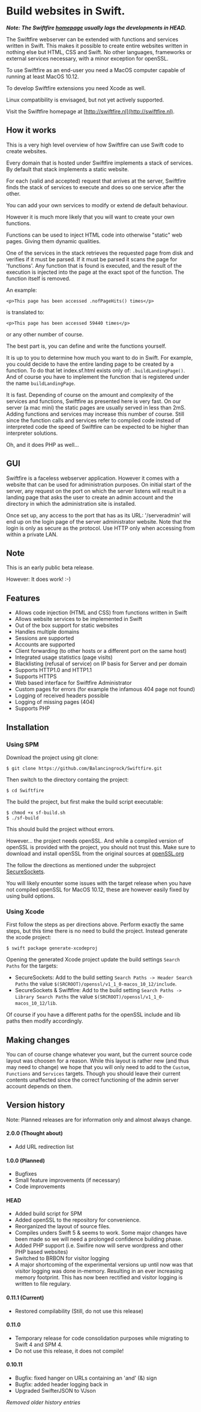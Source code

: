 # Build websites in Swift.

___Note: The Swiftfire [homepage](http://swiftfire.nl) usually lags the developments in HEAD.___

The Swiftfire webserver can be extended with functions and services written in Swift. This makes it possible to create entire websites written in nothing else but HTML, CSS and Swift. No other languages, frameworks or external services necessary, with a minor exception for openSSL.

To use Swiftfire as an end-user you need a MacOS computer capable of running at least MacOS 10.12.

To develop Swiftfire extensions you need Xcode as well.

Linux compatibility is envisaged, but not yet actively supported.

Visit the Swiftfire homepage at [http://swiftfire.nl](http://swiftfire.nl).

## How it works

This is a very high level overview of how Swiftfire can use Swift code to create websites.

Every domain that is hosted under Swiftfire implements a stack of services. By default that stack implements a static website.

For each (valid and accepted) request that arrives at the server, Swiftfire finds the stack of services to execute and does so one service after the other.

You can add your own services to modify or extend de default behaviour.

However it is much more likely that you will want to create your own functions.

Functions can be used to inject HTML code into otherwise "static" web pages. Giving them dynamic qualities.

One of the services in the stack retrieves the requested page from disk and verifies if it must be parsed. If it must be parsed it scans the page for 'functions'. Any function that is found is executed, and the result of the execution is injected into the page at the exact spot of the function. The function itself is removed.

An example:

    <p>This page has been accessed .nofPageHits() times</p>

is translated to:

    <p>This page has been accessed 59440 times</p>

or any other number of course.

The best part is, you can define and write the functions yourself.

It is up to you to determine how much you want to do in Swift. For example, you could decide to have the entire landing page to be created by a function. To do that let index.sf.html exists only of: `.buildLandingPage()`. And of course you have to implement the function that is registered under the name `buildLandingPage`.

It is fast. Depending of course on the amount and complexity of the services and functions, Swiftfire as presented here is very fast. On our server (a mac mini) the static pages are usually served in less than 2mS. Adding functions and services may increase this number of course. Still since the function calls and services refer to compiled code instead of interpreted code the speed of Swiftfire can be expected to be higher than interpreter solutions.

Oh, and it does PHP as well...

## GUI

Swiftfire is a faceless webserver application. However it comes with a website that can be used for administration purposes. On initial start of the server, any request on the port on which the server listens will result in a landing page that asks the user to create an admin account and the directory in which the administration site is installed.

Once set up, any access to the port that has as its URL: '/serveradmin' will end up on the login page of the server administrator website. Note that the login is only as secure as the protocol. Use HTTP only when accessing from within a private LAN.
  
## Note

This is an early public beta release. 

However: It does work! :-)

## Features

- Allows code injection (HTML and CSS) from functions written in Swift
- Allows website services to be implemented in Swift 
- Out of the box support for static websites
- Handles multiple domains
- Sessions are supported
- Accounts are supported
- Client forwarding (to other hosts or a different port on the same host)
- Integrated usage statistics (page visits)
- Blacklisting (refusal of service) on IP basis for Server and per domain
- Supports HTTP1.0 and HTTP1.1
- Supports HTTPS
- Web based interface for Swiftfire Administrator
- Custom pages for errors (for example the infamous 404 page not found)
- Logging of received headers possible
- Logging of missing pages (404)
- Supports PHP

## Installation

### Using SPM

Download the project using git clone:

    $ git clone https://github.com/Balancingrock/Swiftfire.git

Then switch to the directory containg the project:

    $ cd Swiftfire

The build the project, but first make the build script executable:

    $ chmod +x sf-build.sh
    $ ./sf-build

This should build the project without errors.

However... the project needs openSSL. And while a compiled version of openSSL is provided with the project, you should not trust this. Make sure to download and install openSSL from the original sources at [openSSL.org](https://openssl.org)

The follow the directions as mentioned under the subproject [SecureSockets](https:github.com/balancingrock/SecureSockets).

You will likely enounter some issues with the target release when you have not compiled openSSL for MacOS 10.12, these are however easily fixed by using build options.

### Using Xcode

First follow the steps as per directions above. Perform exactly the same steps, but this time there is no need to build the project. Instead generate the xcode project:

    $ swift package generate-xcodeproj

Opening the generated Xcode project update the build settings `Search Paths` for the targets:
- SecureSockets: Add to the build setting `Search Paths -> Header Search Paths` the value `$(SRCROOT)/openssl/v1_1_0-macos_10_12/include`.
- SecureSockets & Swiftfire: Add to the build setting `Search Paths -> Library Search Paths` the value `$(SRCROOT)/openssl/v1_1_0-macos_10_12/lib`.

Of course if you have a different paths for the openSSL include and lib paths then modify accordingly.

## Making changes

You can of course change whatever you want, but the current source code layout was choosen for a reason. While this layout is rather new (and thus may need to change) we hope that you will only need to add to the `Custom`, `Functions` and `Services` targets. Though you should leave their current contents unaffected since the correct functioning of the admin server account depends on them.

## Version history

Note: Planned releases are for information only and almost always change.

#### 2.0.0 (Thought about)

- Add URL redirection list

#### 1.0.0 (Planned)

- Bugfixes
- Small feature improvements (if necessary)
- Code improvements

#### HEAD

- Added build script for SPM
- Added openSSL to the repository for convenience.
- Reorganized the layout of source files.
- Compiles unders Swift 5 & seems to work. Some major changes have been made so we will need a prolonged confidence building phase.
- Added PHP support (i.e. Swifire now will serve wordpress and other PHP based websites)
- Switched to BRBON for visitor logging
- A major shortcoming of the experimental versions up until now was that visitor logging was done in-memory. Resulting in an ever increasing memory footprint. This has now been rectified and visitor logging is written to file regulary.

#### 0.11.1 (Current)

- Restored compilability (Still, do not use this release)

#### 0.11.0

- Temporary release for code consolidation purposes while migrating to Swift 4 and SPM 4.
- Do not use this release, it does not compile!

#### 0.10.11

- Bugfix: fixed hanger on URLs containing an 'and' (&) sign
- Bugfix: added header logging back in
- Upgraded SwifterJSON to VJson

_Removed older history entries_
